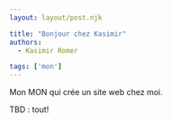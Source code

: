 ```yaml
---
layout: layout/post.njk

title: "Bonjour chez Kasimir"
authors:
  - Kasimir Romer

tags: ['mon']
---
```


<!-- début résumé -->

Mon MON qui crée un site web chez moi.

<!-- fin résumé -->


TBD : tout!
